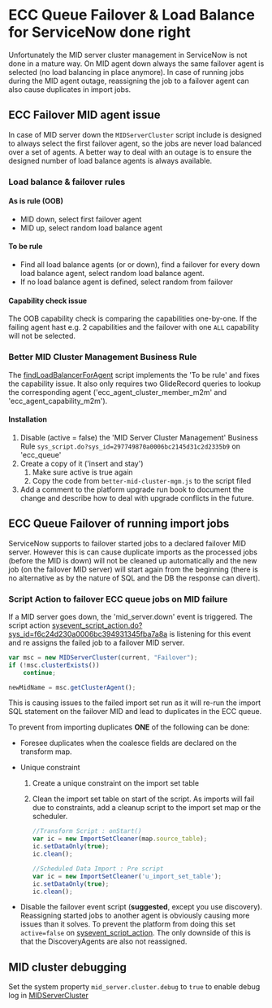 # ECC Queue Failover & Load Balance for ServiceNow done right

Unfortunately the MID server cluster management in ServiceNow is not done in a mature way. On MID agent down always the same failover agent is selected (no load balancing in place anymore). In case of running jobs during the MID agent outage, reassigning the job to a failover agent can also cause duplicates in import jobs.

## ECC Failover MID agent issue

In case of MID server down the `MIDServerCluster` script include is designed to always select the first failover agent, so the jobs are never load balanced over a set of agents. A better way to deal with an outage is to ensure the designed number of load balance agents is always available.

### Load balance & failover rules

#### As is rule (OOB)

- MID down, select first failover agent
- MID up, select random load balance agent

#### To be rule

- Find all load balance agents (or or down), find a failover for every down load balance agent, select random load balance agent.
- If no load balance agent is defined, select random from failover

#### Capability check issue

The OOB capability check is comparing the capabilities one-by-one. If the failing agent hast e.g. 2 capabilities and the failover with one `ALL` capability will not be selected.

### Better MID Cluster Management Business Rule

The [findLoadBalancerForAgent](better-mid-cluster-mgm.js#17) script implements the 'To be rule' and fixes the capability issue. It also only requires two GlideRecord queries to lookup the corresponding agent ('ecc_agent_cluster_member_m2m' and 'ecc_agent_capability_m2m').

#### Installation

1. Disable (active = false) the 'MID Server Cluster Management' Business Rule `sys_script.do?sys_id=297749870a0006bc2145d31c2d2335b9` on 'ecc_queue'
2. Create a copy of it ('insert and stay')
    1. Make sure active is true again
    2. Copy the code from `better-mid-cluster-mgm.js` to the script filed
3. Add a comment to the platform upgrade run book to document the change and describe how to deal with upgrade conflicts in the future.

## ECC Queue Failover of running import jobs

ServiceNow supports to failover started jobs to a declared failover MID server. However this is can cause duplicate imports as the processed jobs (before the MID is down) will not be cleaned up automatically and the new job (on the failover MID server) will start again from the beginning (there is no alternative as by the nature of SQL and the DB the response can divert).

### Script Action to failover ECC queue jobs on MID failure

If a MID server goes down, the 'mid_server.down' event is triggered.
The script action [sysevent_script_action.do?sys_id=f6c24d230a0006bc394931345fba7a8a](https://dev000000.service-now.com/sysevent_script_action.do?sys_id=f6c24d230a0006bc394931345fba7a8a) is listening for this event and re assigns the failed job to a failover MID server.

```javascript
var msc = new MIDServerCluster(current, "Failover");
if (!msc.clusterExists())
    continue;

newMidName = msc.getClusterAgent();
```

This is causing issues to the failed import set run as it will re-run the import SQL statement on the failover MID and lead to duplicates in the ECC queue.

To prevent from importing duplicates **ONE** of the following can be done:

- Foresee duplicates when the coalesce fields are declared on the transform map.

- Unique constraint
    1. Create a unique constraint on the import set table
    2. Clean the import set table on start of the script. As imports will fail due to constraints, add a cleanup script to the import set map or the scheduler.

        ```javascript
        //Transform Script : onStart()
        var ic = new ImportSetCleaner(map.source_table);
        ic.setDataOnly(true);
        ic.clean();

        //Scheduled Data Import : Pre script
        var ic = new ImportSetCleaner('u_import_set_table');
        ic.setDataOnly(true);
        ic.clean();
        ```

- Disable the failover event script (**suggested**, except you use discovery). Reassigning started jobs to another agent is obviously causing more issues than it solves. To prevent the platform from doing this set `active=false` on [sysevent_script_action](https://dev000000.service-now.com/sysevent_script_action.do?sys_id=f6c24d230a0006bc394931345fba7a8a). The only downside of this is that the DiscoveryAgents are also not reassigned.

## MID cluster debugging

Set the system property `mid_server.cluster.debug` to `true` to enable debug log in [MIDServerCluster](https://dev000000.service-now.com/sys_script_include.do?sys_id=f6c69a020a0006bc36db905d8d02dfc2)

